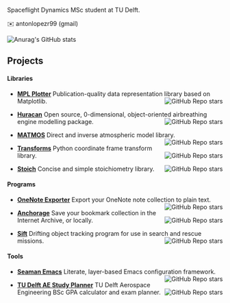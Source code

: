 Spaceflight Dynamics MSc student at TU Delft.

✉️ antonlopezr99 (gmail)

![Anurag's GitHub stats](https://github-readme-stats.vercel.app/api?username=alopezrivera&show_icons=true&theme=radical)

## Projects

#### Libraries


- **[MPL Plotter](https://github.com/alopezrivera/mpl_plotter)** Publication-quality data representation library based on Matplotlib. <img align="right" alt="GitHub Repo stars" src="https://img.shields.io/github/stars/alopezrivera/mpl_plotter?style=social">


- **[Huracan](https://github.com/alopezrivera/huracan)** Open source, 0-dimensional, object-oriented airbreathing engine modelling package. <img align="right" alt="GitHub Repo stars" src="https://img.shields.io/github/stars/alopezrivera/huracan?style=social">


- **[MATMOS](https://github.com/alopezrivera/MATMOS)** Direct and inverse atmospheric model library. <img align="right" alt="GitHub Repo stars" src="https://img.shields.io/github/stars/alopezrivera/MATMOS?style=social">


- **[Transforms](https://github.com/alopezrivera/transforms)** Python coordinate frame transform library. <img align="right" alt="GitHub Repo stars" src="https://img.shields.io/github/stars/alopezrivera/transforms?style=social">


- **[Stoich](https://github.com/alopezrivera/stoich)** Concise and simple stoichiometry library. <img align="right" alt="GitHub Repo stars" src="https://img.shields.io/github/stars/alopezrivera/stoich?style=social">


#### Programs


- **[OneNote Exporter](https://github.com/alopezrivera/OneNoteExporter)** Export your OneNote note collection to plain text. <img align="right" alt="GitHub Repo stars" src="https://img.shields.io/github/stars/alopezrivera/OneNoteExporter?style=social">


- **[Anchorage](https://github.com/alopezrivera/anchorage)** Save your bookmark collection in the Internet Archive, or locally. <img align="right" alt="GitHub Repo stars" src="https://img.shields.io/github/stars/alopezrivera/anchorage?style=social">


- **[Sift](https://github.com/alopezrivera/sift)** Drifting object tracking program for use in search and rescue missions. <img align="right" alt="GitHub Repo stars" src="https://img.shields.io/github/stars/alopezrivera/sift?style=social">


#### Tools


- **[Seaman Emacs](https://github.com/alopezrivera/Seaman-Emacs)** Literate, layer-based Emacs configuration framework. <img align="right" alt="GitHub Repo stars" src="https://img.shields.io/github/stars/alopezrivera/Seaman-Emacs ?style=social">


- **[TU Delft AE Study Planner](https://github.com/alopezrivera/tudelft-ae-study-planner )** TU Delft Aerospace Engineering BSc GPA calculator and exam planner. <img align="right" alt="GitHub Repo stars" src="https://img.shields.io/github/stars/alopezrivera/tudelft-ae-study-planner ?style=social">
